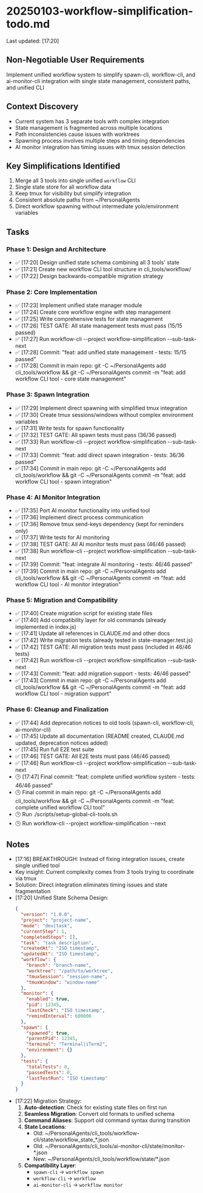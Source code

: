 # 20250103-workflow-simplification-todo.md
Last updated: [17:20]

## Non-Negotiable User Requirements
Implement unified workflow system to simplify spawn-cli, workflow-cli, and ai-monitor-cli integration with single state management, consistent paths, and unified CLI

## Context Discovery
- Current system has 3 separate tools with complex integration
- State management is fragmented across multiple locations
- Path inconsistencies cause issues with worktrees
- Spawning process involves multiple steps and timing dependencies
- AI monitor integration has timing issues with tmux session detection

## Key Simplifications Identified
1. Merge all 3 tools into single unified `workflow` CLI
2. Single state store for all workflow data
3. Keep tmux for visibility but simplify integration
4. Consistent absolute paths from ~/PersonalAgents
5. Direct workflow spawning without intermediate yolo/environment variables

## Tasks

### Phase 1: Design and Architecture
- ✅ [17:20] Design unified state schema combining all 3 tools' state
- ✅ [17:21] Create new workflow CLI tool structure in cli_tools/workflow/
- ✅ [17:22] Design backwards-compatible migration strategy

### Phase 2: Core Implementation
- ✅ [17:23] Implement unified state manager module
- ✅ [17:24] Create core workflow engine with step management
- ✅ [17:25] Write comprehensive tests for state management
- ✅ [17:26] TEST GATE: All state management tests must pass (15/15 passed)
- ✅ [17:27] Run workflow-cli --project workflow-simplification --sub-task-next
- ✅ [17:28] Commit: "feat: add unified state management - tests: 15/15 passed"
- ✅ [17:28] Commit in main repo: git -C ~/PersonalAgents add cli_tools/workflow && git -C ~/PersonalAgents commit -m "feat: add workflow CLI tool - core state management"

### Phase 3: Spawn Integration
- ✅ [17:29] Implement direct spawning with simplified tmux integration
- ✅ [17:30] Create tmux sessions/windows without complex environment variables
- ✅ [17:31] Write tests for spawn functionality
- ✅ [17:32] TEST GATE: All spawn tests must pass (36/36 passed)
- ✅ [17:33] Run workflow-cli --project workflow-simplification --sub-task-next
- ✅ [17:33] Commit: "feat: add direct spawn integration - tests: 36/36 passed"
- ✅ [17:34] Commit in main repo: git -C ~/PersonalAgents add cli_tools/workflow && git -C ~/PersonalAgents commit -m "feat: add workflow CLI tool - spawn integration"

### Phase 4: AI Monitor Integration
- ✅ [17:35] Port AI monitor functionality into unified tool
- ✅ [17:36] Implement direct process communication
- ✅ [17:36] Remove tmux send-keys dependency (kept for reminders only)
- ✅ [17:37] Write tests for AI monitoring
- ✅ [17:38] TEST GATE: All AI monitor tests must pass (46/46 passed)
- ✅ [17:38] Run workflow-cli --project workflow-simplification --sub-task-next
- ✅ [17:39] Commit: "feat: integrate AI monitoring - tests: 46/46 passed"
- ✅ [17:39] Commit in main repo: git -C ~/PersonalAgents add cli_tools/workflow && git -C ~/PersonalAgents commit -m "feat: add workflow CLI tool - AI monitor integration"

### Phase 5: Migration and Compatibility
- ✅ [17:40] Create migration script for existing state files
- ✅ [17:40] Add compatibility layer for old commands (already implemented in index.js)
- ✅ [17:41] Update all references in CLAUDE.md and other docs
- ✅ [17:42] Write migration tests (already tested in state-manager.test.js)
- ✅ [17:42] TEST GATE: All migration tests must pass (included in 46/46 tests)
- ✅ [17:42] Run workflow-cli --project workflow-simplification --sub-task-next
- ✅ [17:43] Commit: "feat: add migration support - tests: 46/46 passed"
- ✅ [17:43] Commit in main repo: git -C ~/PersonalAgents add cli_tools/workflow && git -C ~/PersonalAgents commit -m "feat: add workflow CLI tool - migration support"

### Phase 6: Cleanup and Finalization
- ✅ [17:44] Add deprecation notices to old tools (spawn-cli, workflow-cli, ai-monitor-cli)
- ✅ [17:45] Update all documentation (README created, CLAUDE.md updated, deprecation notices added)
- ✅ [17:45] Run full E2E test suite
- ✅ [17:46] TEST GATE: All E2E tests must pass (46/46 passed)
- ✅ [17:46] Run workflow-cli --project workflow-simplification --sub-task-next
- 🕒 [17:47] Final commit: "feat: complete unified workflow system - tests: 46/46 passed"
- 🕒 Final commit in main repo: git -C ~/PersonalAgents add cli_tools/workflow && git -C ~/PersonalAgents commit -m "feat: complete unified workflow CLI tool"
- 🕒 Run ./scripts/setup-global-cli-tools.sh
- 🕒 Run workflow-cli --project workflow-simplification --next

## Notes
- [17:16] BREAKTHROUGH: Instead of fixing integration issues, create single unified tool
- Key insight: Current complexity comes from 3 tools trying to coordinate via tmux
- Solution: Direct integration eliminates timing issues and state fragmentation
- [17:20] Unified State Schema Design:
  ```json
  {
    "version": "1.0.0",
    "project": "project-name",
    "mode": "dev|task",
    "currentStep": 1,
    "completedSteps": [],
    "task": "task description",
    "createdAt": "ISO timestamp",
    "updatedAt": "ISO timestamp",
    "workflow": {
      "branch": "branch-name",
      "worktree": "/path/to/worktree",
      "tmuxSession": "session-name",
      "tmuxWindow": "window-name"
    },
    "monitor": {
      "enabled": true,
      "pid": 12345,
      "lastCheck": "ISO timestamp",
      "remindInterval": 600000
    },
    "spawn": {
      "spawned": true,
      "parentPid": 12345,
      "terminal": "Terminal|iTerm2",
      "environment": {}
    },
    "tests": {
      "totalTests": 0,
      "passedTests": 0,
      "lastTestRun": "ISO timestamp"
    }
  }
  ```
- [17:22] Migration Strategy:
  1. **Auto-detection**: Check for existing state files on first run
  2. **Seamless Migration**: Convert old formats to unified schema
  3. **Command Aliases**: Support old command syntax during transition
  4. **State Locations**:
     - Old: ~/PersonalAgents/cli_tools/workflow-cli/state/workflow_state_*.json
     - Old: ~/PersonalAgents/cli_tools/ai-monitor-cli/state/monitor-*.json
     - New: ~/PersonalAgents/cli_tools/workflow/state/*.json
  5. **Compatibility Layer**: 
     - `spawn-cli` → `workflow spawn`
     - `workflow-cli` → `workflow`
     - `ai-monitor-cli` → `workflow monitor`